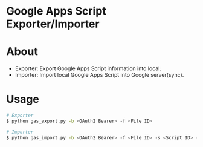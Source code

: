 Google Apps Script Exporter/Importer
=====================================

# About
- Exporter: Export Google Apps Script information into local.
- Importer: Import local Google Apps Script into Google server(sync).

# Usage

```sh
# Exporter
$ python gas_export.py -b <OAuth2 Bearer> -f <File ID>

# Importer
$ python gas_import.py -b <OAuth2 Bearer> -f <File ID> -s <Script ID> -p <Script Local Path>
```
